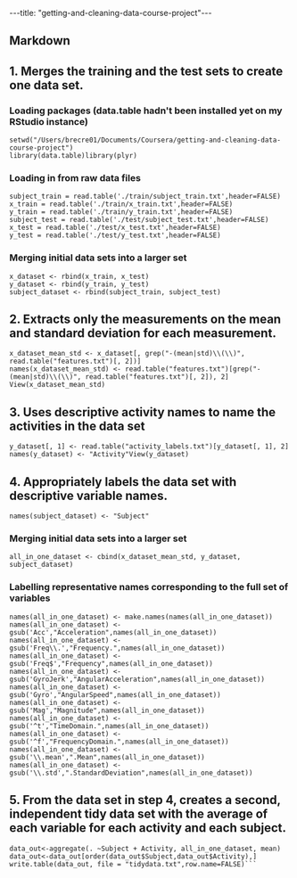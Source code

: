 ---title: "getting-and-cleaning-data-course-project"---

## Markdown
## 1. Merges the training and the test sets to create one data set.
### Loading packages (data.table hadn't been installed yet on my RStudio instance)
```{r}
setwd("/Users/brecre01/Documents/Coursera/getting-and-cleaning-data-course-project")
library(data.table)library(plyr)
```
### Loading in from raw data files
```{r}
subject_train = read.table('./train/subject_train.txt',header=FALSE)
x_train = read.table('./train/x_train.txt',header=FALSE)
y_train = read.table('./train/y_train.txt',header=FALSE)
subject_test = read.table('./test/subject_test.txt',header=FALSE)
x_test = read.table('./test/x_test.txt',header=FALSE)
y_test = read.table('./test/y_test.txt',header=FALSE)
```
### Merging initial data sets into a larger set
```{r}
x_dataset <- rbind(x_train, x_test)
y_dataset <- rbind(y_train, y_test)
subject_dataset <- rbind(subject_train, subject_test)
```

## 2. Extracts only the measurements on the mean and standard deviation for each measurement.
```{r}
x_dataset_mean_std <- x_dataset[, grep("-(mean|std)\\(\\)", read.table("features.txt")[, 2])]
names(x_dataset_mean_std) <- read.table("features.txt")[grep("-(mean|std)\\(\\)", read.table("features.txt")[, 2]), 2]
View(x_dataset_mean_std)
```
## 3. Uses descriptive activity names to name the activities in the data set
```{r}
y_dataset[, 1] <- read.table("activity_labels.txt")[y_dataset[, 1], 2]
names(y_dataset) <- "Activity"View(y_dataset)
```

## 4. Appropriately labels the data set with descriptive variable names.
```{r}
names(subject_dataset) <- "Subject"
```
### Merging initial data sets into a larger set
```{r}
all_in_one_dataset <- cbind(x_dataset_mean_std, y_dataset, subject_dataset)
```
### Labelling representative names corresponding to the full set of variables
```{r}
names(all_in_one_dataset) <- make.names(names(all_in_one_dataset))
names(all_in_one_dataset) <- gsub('Acc',"Acceleration",names(all_in_one_dataset))
names(all_in_one_dataset) <- gsub('Freq\\.',"Frequency.",names(all_in_one_dataset))
names(all_in_one_dataset) <- gsub('Freq$',"Frequency",names(all_in_one_dataset))
names(all_in_one_dataset) <- gsub('GyroJerk',"AngularAcceleration",names(all_in_one_dataset))
names(all_in_one_dataset) <- gsub('Gyro',"AngularSpeed",names(all_in_one_dataset))
names(all_in_one_dataset) <- gsub('Mag',"Magnitude",names(all_in_one_dataset))
names(all_in_one_dataset) <- gsub('^t',"TimeDomain.",names(all_in_one_dataset))
names(all_in_one_dataset) <- gsub('^f',"FrequencyDomain.",names(all_in_one_dataset))
names(all_in_one_dataset) <- gsub('\\.mean',".Mean",names(all_in_one_dataset))
names(all_in_one_dataset) <- gsub('\\.std',".StandardDeviation",names(all_in_one_dataset))
```

## 5. From the data set in step 4, creates a second, independent tidy data set with the average of each variable for each activity and each subject.
```{r}
data_out<-aggregate(. ~Subject + Activity, all_in_one_dataset, mean)
data_out<-data_out[order(data_out$Subject,data_out$Activity),]
write.table(data_out, file = "tidydata.txt",row.name=FALSE)```
